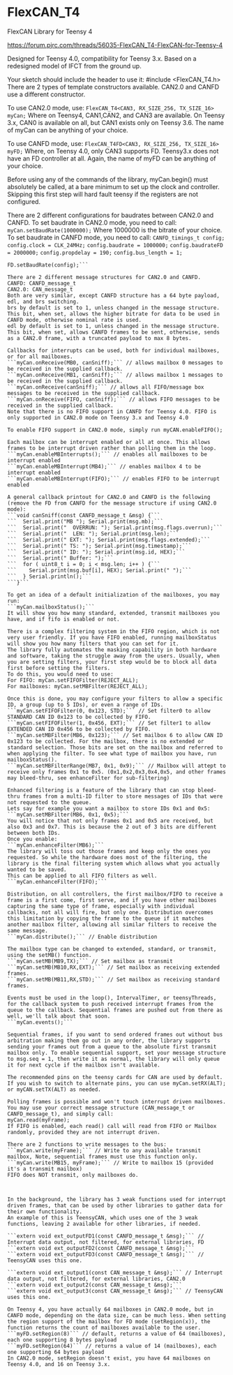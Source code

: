 # FlexCAN_T4
FlexCAN Library for Teensy 4

https://forum.pjrc.com/threads/56035-FlexCAN_T4-FlexCAN-for-Teensy-4

Designed for Teensy 4.0, compatibility for Teensy 3.x.
Based on a redesigned model of IFCT from the ground up.

Your sketch should include the header to use it: #include <FlexCAN_T4.h>
There are 2 types of template constructors available. CAN2.0 and CANFD use a different constructor.


To use CAN2.0 mode, use:
```FlexCAN_T4<CAN3, RX_SIZE_256, TX_SIZE_16> myCan;```
Where on Teensy4, CAN1,CAN2, and CAN3 are available.
On Teensy 3.x, CAN0 is available on all, but CAN1 exists only on Teensy 3.6.
The name of myCan can be anything of your choice.

To use CANFD mode, use:
```FlexCAN_T4FD<CAN3, RX_SIZE_256, TX_SIZE_16> myFD;```
Where, on Teensy 4.0, only CAN3 supports FD. Teensy3.x does not have an FD controller at all.
Again, the name of myFD can be anything of your choice.

Before using any of the commands of the library, myCan.begin() must absolutely be called, at a bare minimum to set up the clock and controller. Skipping this first step will hard fault teensy if the registers are not configured.

There are 2 different configurations for baudrates between CAN2.0 and CANFD.
To set baudrate in CAN2.0 mode, you need to call:
```myCan.setBaudRate(1000000);```
Where 1000000 is the bitrate of your choice.
To set baudrate in CANFD mode, you need to call:
```CANFD_timings_t config;```
```config.clock = CLK_24MHz;```
```config.baudrate = 1000000;```
```config.baudrateFD = 2000000;```
```config.propdelay = 190;```
```config.bus_length = 1;```
```config.sample = 70;
FD.setBaudRate(config);```

There are 2 different message structures for CAN2.0 and CANFD.
CANFD: CANFD_message_t
CAN2.0: CAN_message_t
Both are very similar, except CANFD structure has a 64 byte payload, edl, and brs switching.
brs by default is set to 1, unless changed in the message structure. This bit, when set, allows the higher bitrate for data to be used in CANFD mode, otherwise nominal rate is used.
edl by default is set to 1, unless changed in the message structure. This bit, when set, allows CANFD frames to be sent, otherwise, sends as a CAN2.0 frame, with a truncated payload to max 8 bytes.

Callbacks for interrupts can be used, both for individual mailboxes, or for all mailboxes.
```myCan.onReceive(MB0, canSniff);``` // allows mailbox 0 messages to be received in the supplied callback.
```myCan.onReceive(MB1, canSniff);``` // allows mailbox 1 messages to be received in the supplied callback.
```myCan.onReceive(canSniff);``` // allows all FIFO/message box messages to be received in the supplied callback.
```myCan.onReceive(FIFO, canSniff);``` // allows FIFO messages to be received in the supplied callback.
Note that there is no FIFO support in CANFD for Teensy 4.0. FIFO is only supported in CAN2.0 mode on Teensy 3.x and Teensy 4.0

To enable FIFO support in CAN2.0 mode, simply run myCAN.enableFIFO();

Each mailbox can be interrupt enabled or all at once. This allows frames to be interrupt driven rather than polling them in the loop.
```myCan.enableMBInterrupts();``` // enables all mailboxes to be interrupt enabled
```myCan.enableMBInterrupt(MB4);``` // enables mailbox 4 to be interrupt enabled
```myCan.enableMBInterrupt(FIFO);``` // enables FIFO to be interrupt enabled

A general callback printout for CAN2.0 and CANFD is the following (remove the FD from CANFD for the message structure if using CAN2.0 mode):
```void canSniff(const CANFD_message_t &msg) {```
```  Serial.print("MB "); Serial.print(msg.mb);```
```  Serial.print("  OVERRUN: "); Serial.print(msg.flags.overrun);```
```  Serial.print("  LEN: "); Serial.print(msg.len);```
```  Serial.print(" EXT: "); Serial.print(msg.flags.extended);```
```  Serial.print(" TS: "); Serial.print(msg.timestamp);```
```  Serial.print(" ID: "); Serial.print(msg.id, HEX);```
```  Serial.print(" Buffer: ");```
```  for ( uint8_t i = 0; i < msg.len; i++ ) {```
```    Serial.print(msg.buf[i], HEX); Serial.print(" ");```
```  } Serial.println();```
```}```

To get an idea of a default initialization of the mailboxes, you may run:
```myCan.mailboxStatus();```
It will show you how many standard, extended, transmit mailboxes you have, and if fifo is enabled or not.

There is a complex filtering system in the FIFO region, which is not very user friendly. If you have FIFO enabled, running mailboxStatus will show you how many filters that you can set for it.
The library fully automates the masking capability in both hardware and software, taking the struggle away from the users. Usually, when you are setting filters, your first step would be to block all data first before setting the filters.
To do this, you would need to use:
For FIFO: myCan.setFIFOFilter(REJECT_ALL);
For mailboxes: myCan.setMBFilter(REJECT_ALL);

Once this is done, you may configure your filters to allow a specific ID, a group (up to 5 IDs), or even a range of IDs.
```myCan.setFIFOFilter(0, 0x123, STD);``` // Set filter0 to allow STANDARD CAN ID 0x123 to be collected by FIFO. 
```myCan.setFIFOFilter(1, 0x456, EXT);``` // Set filter1 to allow EXTENDED CAN ID 0x456 to be collected by FIFO. 
```myCan.setMBFilter(MB6, 0x123);``` // Set mailbox 6 to allow CAN ID 0x123 to be collected. For the mailbox, there is no extended or standard selection. Those bits are set on the mailbox and referred to when applying the filter. To see what type of mailbox you have, run mailboxStatus(). 
```myCan.setMBFilterRange(MB7, 0x1, 0x9);``` // Mailbox will attept to receive only frames 0x1 to 0x5. (0x1,0x2,0x3,0x4,0x5, and other frames may bleed-thru, see enhanceFilter for sub-filtering)

Enhanced filtering is a feature of the library that can stop bleed-thru frames from a multi-ID filter to store messages of IDs that were not requested to the queue.
Lets say for example you want a mailbox to store IDs 0x1 and 0x5:
```myCan.setMBFilter(MB6, 0x1, 0x5);```
You will notice that not only frames 0x1 and 0x5 are received, but also 0x3 and 0x7. This is because the 2 out of 3 bits are different between both IDs.
Once you enable:
```myCan.enhanceFilter(MB6);```
The library will toss out those frames and keep only the ones you requested. So while the hardware does most of the filtering, the library is the final filtering system which allows what you actually wanted to be saved.
This can be applied to all FIFO filters as well.
```myCan.enhanceFilter(FIFO);```

Distribution, on all controllers, the first mailbox/FIFO to receive a frame is a first come, first serve, and if you have other mailboxes capturing the same type of frame, especially with individual callbacks, not all will fire, but only one. Distribution overcomes this limitation by copying the frame to the queue if it matches another mailbox filter, allowing all similar filters to receive the same message.
```myCan.distribute();``` // Enable distribution

The mailbox type can be changed to extended, standard, or transmit, using the setMB() function.
```myCan.setMB(MB9,TX);``` // Set mailbox as transmit
```myCan.setMB(MB10,RX,EXT);``` // Set mailbox as receiving extended frames.
```myCan.setMB(MB11,RX,STD);``` // Set mailbox as receiving standard frames.

Events must be used in the loop(), IntervalTimer, or teensyThreads, for the callback system to push received interrupt frames from the queue to the callback. Sequential frames are pushed out from there as well, we'll talk about that soon.
```myCan.events();```

Sequential frames, if you want to send ordered frames out without bus arbitration making them go out in any order, the library supports sending your frames out from a queue to the absolute first transmit mailbox only. To enable sequential support, set your message structure to msg.seq = 1, then write it as normal, the library will only queue it for next cycle if the mailbox isn't available.

The recommended pins on the teensy cards for CAN are used by default. If you wish to switch to alternate pins, you can use myCan.setRX(ALT); or myCAN.setTX(ALT) as needed.

Polling frames is possible and won't touch interrupt driven mailboxes. You may use your correct message structure (CAN_message_t or CANFD_message_t), and simply call:
myCan.read(myFrame);
If FIFO is enabled, each read() call will read from FIFO or Mailbox randomly, provided they are not interrupt driven.

There are 2 functions to write messages to the bus:
```myCan.write(myFrame);``` // Write to any available transmit mailbox, Note, sequential frames must use this function only.
```myCan.write(MB15, myFrame);``` // Write to mailbox 15 (provided it's a transmit mailbox)
FIFO does NOT transmit, only mailboxes do.



In the background, the library has 3 weak functions used for interrupt driven frames, that can be used by other libraries to gather data for their own functionality.
An example of this is TeensyCAN, which uses one of the 3 weak functions, leaving 2 available for other libraries, if needed.

```extern void ext_outputFD1(const CANFD_message_t &msg);``` // Interrupt data output, not filtered, for external libraries, FD
```extern void ext_outputFD2(const CANFD_message_t &msg);```
```extern void ext_outputFD3(const CANFD_message_t &msg);``` // TeensyCAN uses this one.

```extern void ext_output1(const CAN_message_t &msg);``` // Interrupt data output, not filtered, for external libraries, CAN2.0
```extern void ext_output2(const CAN_message_t &msg);```
```extern void ext_output3(const CAN_message_t &msg);``` // TeensyCAN uses this one.

On Teensy 4, you have actually 64 mailboxes in CAN2.0 mode, but in CANFD mode, depending on the data size, can be much less. When setting the region support of the mailbox for FD mode (setRegion(x)), the function returns the count of mailboxes available to the user.
```myFD.setRegion(8)``` // default, returns a value of 64 (mailboxes), each one supporting 8 bytes payload
```myFD.setRegion(64)``` // returns a value of 14 (mailboxes), each one supporting 64 bytes payload
In CAN2.0 mode, setRegion doesn't exist, you have 64 mailboxes on Teensy 4.0, and 16 on Teensy 3.x.
